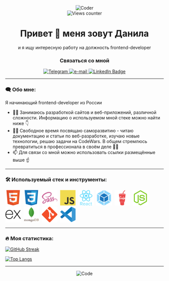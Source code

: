 <div id="header" align="center">
  <img src="https://media.giphy.com/media/v1.Y2lkPTc5MGI3NjExZDRkZjI1MTMxZWU0YTAxMzZlMTE4MWVhMTViMTFkYmEwMzM4NjRhOCZjdD1n/Y4ak9Ki2GZCbJxAnJD/giphy.gif" alt="Coder" width="300"/>
</div>

<div id="views-counter" align="center">
  <img src="https://komarev.com/ghpvc/?username=Bjorn86&style=flat-square&color=brightgreen" alt="Views counter">
</div>

<h1 align="center">Привет &#128075; меня зовут Данила</h1>
<p align="center">и я ищу интересную работу на должность frontend-developer</p>

<div id="badges-connection" align="center">
  <h3 id="header-connection" >Связаться со мной</h3>
  <a taget="_blank" href="https://t.me/danila_legkobytov">
    <img src="https://img.shields.io/badge/Telegram-blue?style=for-the-badge&logo=telegram&logoColor=white" alt="Telegram"/>
  </a>
  <a href="mailto:legkobytov-danila@yandex.ru">
    <img src="https://img.shields.io/badge/email-orange?style=for-the-badge&logo=mail.ru&logoColor=white" alt="e-mail"/>
  </a>
  <a href="https://www.linkedin.com/in/danila-legkobytov/">
    <img src="https://img.shields.io/badge/LinkedIn-blue?style=for-the-badge&logo=linkedin&logoColor=white" alt="LinkedIn Badge"/>
  </a>
</div>

---

### :left_speech_bubble: Обо мне:

Я начинающий frontend-developer из России

- :man_technologist: Занимаюсь разработкой сайтов и веб-приложений, различной сложности. Информацию о используемом мной стеке можно найти ниже :point_down:
- :climbing_man: Свободное время посвящаю саморазвитию - читаю документацию и статьи по веб-разработке, изучаю новые технологии, решаю задачи на CodeWars. В общем стремлюсь превратиться в профессионала в своём деле :man_student:
- :mailbox: Для связи со мной можно использовать ссылки размещённые выше :point_up:

---

### :hammer_and_wrench: Используемый стек и инструменты:

<div id="stack">
  <img id="stack-img" src="./image/html5-original.svg" title="HTML5" alt="HTML5" width="50px" height="50px">&nbsp
  <img id="stack-img" src="./image/css3-original.svg" title="CSS3" alt="CSS3" width="50px" height="50px">&nbsp
  <img id="stack-img" src="./image/sass-original.svg" title="Sass\Scss" alt="Sass\Scss" width="50px" height="50px">&nbsp
  <img id="stack-img" src="./image/javascript-original.svg" title="JavaScript" alt="JavaScript" width="50px" height="50px">&nbsp
  <img id="stack-img" src="./image/react-original-wordmark.svg" title="React" alt="React" width="50px" height="50px">&nbsp
  <!-- <img id="stack-img" src="./image/react-router-mark-color-inverted.svg" title="React Router" alt="VSCode" width="50px" height="50px">&nbsp -->
  <!-- <picture>
    <source media="(prefers-color-scheme: dark)" srcset="./image/react-router-mark-color-inverted.svg" alt="React Router" title="React Router" width="50px" height="50px">
    <source media="(prefers-color-scheme: light)" srcset="./image/react-router-mark-color.svg" alt="React Router" title="React Router" width="50px" height="50px">
    <img src="./image/react-router-mark-color.svg" width="50px" height="50px" alt="React Router" title="React Router" width="50px" height="50px">
  </picture>&nbsp -->
  <img id="stack-img" src="./image/webpack-original.svg" title="Webpack" alt="Webpack" width="50px" height="50px">&nbsp
  <img id="stack-img" src="./image/gulp-plain.svg" title="Gulp" alt="Gulp" width="50px" height="50px">&nbsp
  <img id="stack-img" src="./image/nodejs-original.svg" title="Node.js" alt="Node.js" width="50px" height="50px">&nbsp
  <img id="stack-img" src="./image/express-original.svg" title="Express" alt="Express" width="50px" height="50px">&nbsp
  <img id="stack-img" src="./image/mongodb-original-wordmark.svg" title="MongoDB" alt="MongoDB" width="50px" height="50px">&nbsp
  <img id="stack-img" src="./image/git-original.svg" title="Git" alt="Git" width="50px" height="50px">&nbsp
  <img id="stack-img" src="./image/vscode-original.svg" title="VSCode" alt="VSCode" width="50px" height="50px">&nbsp
</div>

---

### :fire: Моя статистика:

[![GitHub Streak](https://streak-stats.demolab.com?user=Bjorn86&theme=tokyonight&locale=ru&fire=EB5454)](https://git.io/streak-stats)

[![Top Langs](https://github-readme-stats.vercel.app/api/top-langs/?username=Bjorn86&layout=compact&theme=tokyonight)](https://github.com/anuraghazra/github-readme-stats)

---

<!-- <div id="badges-resume" align="center">
  <h3 id="header-resume">Моё резюме для работодателей</h3>
  <a taget="_blank" href="https://sosnovoborsk.hh.ru/resume/38af3036ff0baa9a500039ed1f6131476f3741">
    <img src="https://img.shields.io/badge/HeadHunter-red?style=for-the-badge&&color=e1011c" alt="HeadHunter"/>
  </a>
  <a taget="_blank" href="https://career.habr.com/danila_l">
    <img src="https://img.shields.io/badge/Хабр Карьера-lightgrey?style=for-the-badge&color=6666cc" alt="Хабр Карьера"/>
  </a>
  <a href="your-linkedin-URL">
    <img src="https://img.shields.io/badge/LinkedIn-blue?style=for-the-badge&logo=linkedin&logoColor=white" alt="LinkedIn Badge"/>
  </a>
</div> -->

<div id="footer" align="center">
  <img src="https://media.giphy.com/media/USV0ym3bVWQJJmNu3N/giphy.gif" alt="Code" width="300"/>
</div>
